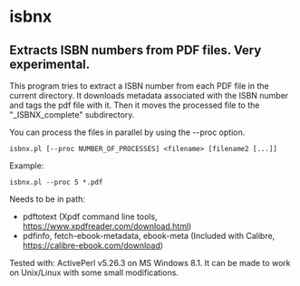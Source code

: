 # isbnx
## Extracts ISBN numbers from PDF files. Very experimental.  

This program tries to extract a ISBN number from each PDF file in the current directory. It downloads metadata 
associated with the ISBN number and tags the pdf file with it. Then it moves the processed file to the "_ISBNX_complete" subdirectory.

You can process the files in parallel by using the --proc option. 

	isbnx.pl [--proc NUMBER_OF_PROCESSES] <filename> [filename2 [...]] 

Example:

	isbnx.pl --proc 5 *.pdf

Needs to be in path: 
- pdftotext (Xpdf command line tools, https://www.xpdfreader.com/download.html)
- pdfinfo, fetch-ebook-metadata, ebook-meta (Included with Calibre, https://calibre-ebook.com/download)

Tested with:  ActivePerl v5.26.3 on MS Windows 8.1. It can be made to work on Unix/Linux with some small modifications.
